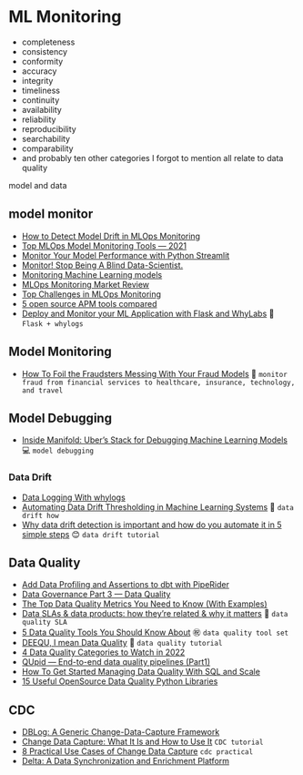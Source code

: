 # ML Monitoring

+ completeness
+ consistency
+ conformity
+ accuracy
+ integrity
+ timeliness
+ continuity
+ availability
+ reliability
+ reproducibility
+ searchability
+ comparability
+ and probably ten other categories I forgot to mention all relate to data quality

model and data

## model monitor
+ [How to Detect Model Drift in MLOps Monitoring](https://towardsdatascience.com/how-to-detect-model-drift-in-mlops-monitoring-7a039c22eaf9)
+ [Top MLOps Model Monitoring Tools — 2021](https://techninjahere.medium.com/top-mlops-model-monitoring-tools-2021-e9f616310ffd)
+ [Monitor Your Model Performance with Python Streamlit](https://medium.com/dataman-in-ai/monitor-your-model-performance-with-python-streamlit-e0db20f09023)
+ [Monitor! Stop Being A Blind Data-Scientist.](https://towardsdatascience.com/monitor-stop-being-a-blind-data-scientist-ac915286075f)
+ [Monitoring Machine Learning models](https://towardsdatascience.com/monitoring-machine-learning-models-62d5833c7ecc)
+ [MLOps Monitoring Market Review](https://towardsdatascience.com/mlops-monitoring-market-review-66904f0863bb)
+ [Top Challenges in MLOps Monitoring](https://techninjahere.medium.com/top-challenges-in-mlops-monitoring-573c0dd2a411)
+ [5 open source APM tools compared](https://himaniraghav0311.medium.com/5-open-source-apm-tools-compared-1dd2a81eb09e)
+ [Deploy and Monitor your ML Application with Flask and WhyLabs](https://towardsdatascience.com/deploy-and-monitor-your-ml-application-with-flask-and-whylabs-4cd1e757c94b) :volcano: `Flask + whylogs`



## Model Monitoring
+ [How To Foil the Fraudsters Messing With Your Fraud Models](https://towardsdatascience.com/how-to-foil-the-fraudsters-messing-with-your-fraud-models-ac426481fd8b) :wine_glass: `monitor fraud from financial services to healthcare, insurance, technology, and travel`

## Model Debugging
+ [Inside Manifold: Uber’s Stack for Debugging Machine Learning Models](https://pub.towardsai.net/inside-manifold-ubers-stack-for-debugging-machine-learning-models-e4daf6830665) :computer: `model debugging`

### Data Drift
+ [Data Logging With whylogs](https://medium.com/whylabs/data-logging-with-whylogs-9acfc6f5b82e)
+ [Automating Data Drift Thresholding in Machine Learning Systems](https://towardsdatascience.com/automating-data-drift-thresholding-in-machine-learning-systems-524e6259f59f) :beer: `data drift how`
+ [Why data drift detection is important and how do you automate it in 5 simple steps](https://towardsdatascience.com/why-data-drift-detection-is-important-and-how-do-you-automate-it-in-5-simple-steps-96d611095d93) :blush: `data drift tutorial`

## Data Quality
+ [Add Data Profiling and Assertions to dbt with PipeRider](https://medium.com/infuseai/add-data-profiling-and-assertions-to-dbt-with-piperider-732ca0821e3a)
+ [Data Governance Part 3 — Data Quality](https://medium.com/@kanchan.tewary/data-governance-part-3-data-quality-887de3a41e49)
+ [The Top Data Quality Metrics You Need to Know (With Examples)](https://medium.com/databand-ai/the-top-data-quality-metrics-you-need-to-know-with-examples-792acb054ddf)
+ [Data SLAs & data products: how they’re related & why it matters](https://medium.com/databand-ai/data-slas-data-products-how-theyre-related-why-it-matters-5a79f8e9dba8) :dog: `data quality SLA`
+ [5 Data Quality Tools You Should Know About](https://betterprogramming.pub/5-data-quality-tools-you-should-know-about-dacc38aa6ba8) :congratulations: `data quality tool set`
+ [DEEQU, I mean Data Quality](https://ajithshetty28.medium.com/deequ-i-mean-data-quality-a0e6c048469d) :train2: `data quality tutorial`
+ [4 Data Quality Categories to Watch in 2022](https://medium.com/bigeye/4-data-quality-categories-to-watch-in-2022-7def1bd227ac)
+ [QUpid — End-to-end data quality pipelines (Part1)](https://medium.com/octo-technology-morocco/qupid-end-to-end-data-quality-pipelines-part1-3ea2cd696344)
+ [How To Get Started Managing Data Quality With SQL and Scale](https://sodadata.medium.com/how-to-get-started-managing-data-quality-with-sql-and-scale-d4108e4684aa)
+ [15 Useful OpenSource Data Quality Python Libraries](https://medium.com/@leensro/15-useful-opensource-data-quality-python-libraries-f1abc8ff9f38)

## CDC
+ [DBLog: A Generic Change-Data-Capture Framework](https://netflixtechblog.com/dblog-a-generic-change-data-capture-framework-69351fb9099b)
+ [Change Data Capture: What It Is and How to Use It](https://rockset.com/blog/change-data-capture-what-it-is-and-how-to-use-it/) `CDC tutorial`
+ [8 Practical Use Cases of Change Data Capture](https://medium.com/event-driven-utopia/8-practical-use-cases-of-change-data-capture-8f059da4c3b7) `cdc practical`
+ [Delta: A Data Synchronization and Enrichment Platform](https://netflixtechblog.com/delta-a-data-synchronization-and-enrichment-platform-e82c36a79aee)

